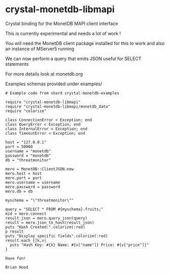 # crystal-monetdb-libmapi

Crystal binding for the MonetDB MAPI client interface

This is currently experimental and needs a lot of work !

You will need the MonetDB client package installed for this to work and also an instance of MServer5 running

We can now perform a query that emits JSON useful for SELECT statements

For more details look at monetdb.org

Examples schemas provided under examples/

```crystal
# Example code from shard crystal-monetdb-examples

require "crystal-monetdb-libmapi"
require "crystal-monetdb-libmapi/monetdb_data"
require "colorize"

class ConnectionError < Exception; end
class QueryError < Exception; end
class InternalError < Exception; end
class TimeoutError < Exception; end

host = "127.0.0.1"
port = 50000
username = "monetdb"
password = "monetdb"
db = "threatmonitor"

mero = MonetDB::ClientJSON.new
mero.host = host
mero.port = port
mero.username = username
mero.password = password
mero.db = db

myschema = "\"threatmonitor\""

query = "SELECT * FROM #{myschema}.fruits;"
mid = mero.connect
result_json = mero.query_json(query)
result = mero.json_to_hash(result_json)
puts "Hash Created:".colorize(:red)
p result
puts "Display specific fields".colorize(:red)
result.each {|k,v|
  puts "Hash Key: #{k} Name: #{v["name"]} Price: #{v["price"]}"
}

Have fun!

Brian Hood
